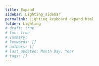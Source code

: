```yaml
---
title: Expand
sidebar: Lighting_sidebar
permalink: Lighting_keyboard_expand.html
folder: Lighting
# draft: true
# toc: true
# summary: 
# keywords: []
# authors: []
# last_updated: Month Day, Year
# tags: []
---
```

